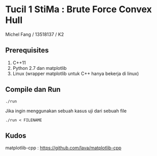# Tucil 1 StiMa : Brute Force Convex Hull
Michel Fang / 13518137 / K2

## Prerequisites
1. C++11
2. Python 2.7 dan matplotlib
3. Linux (wrapper matplotlib untuk C++ hanya bekerja di linux)

## Compile dan Run
```
./run
```

Jika ingin menggunakan sebuah kasus uji dari sebuah file
```
./run < FILENAME 
```

## Kudos
matplotlib-cpp : https://github.com/lava/matplotlib-cpp